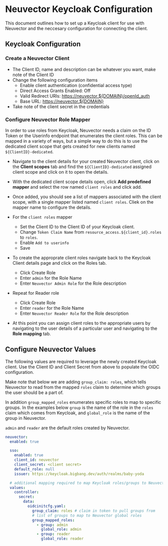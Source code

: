 # Neuvector Keycloak Configuration

This document outlines how to set up a Keycloak client for use with Neuvector and the neccesary configuration for connecting the client.

## Keycloak Configuration

### Create a Neuvector Client

- The Client ID, name and description can be whatever you want, make note of the Client ID
- Change the following configuration items
  - Enable client authentication (confidential access type)
  - Direct Access Grants Enabled: Off
  - Valid Redirect URIs: <https://neuvector.${DOMAIN}/openId_auth>
  - Base URL: <https://neuvector.${DOMAIN}>
- Take note of the client secret in the credentials

### Configure Neuvector Role Mapper

In order to use roles from Keycloak, Neuvector needs a claim on the ID Token or the Userinfo endpoint that enumerates the client roles. This can be mapped in a variety of ways, but a simple way to do this is to use the dedicated client scope that gets created for new clients named `${ClientID}-dedicated`.

- Navigate to the client details for your created Neuvector client, click on the **Client scopes** tab and find the `${ClientID}-dedicated` assigned client scope and click on it to open the details.

- With the dedicated client scope details open, click **Add predefined mapper** and select the row named `client roles` and click add.

- Once added, you should see a list of mappers associated with the client scope, with a single mapper listed named `client roles`.  Cliek on the mapper name to configure the details.

- For the `client roles` mapper
  - Set the Client ID to the Client ID of your Keycloak client.
  - Change `Token Claim Name` from `resource_access.${client_id}.roles` to `roles`.
  - Enable `Add to userinfo`
  - Save

- To create the approprate client roles navigate back to the Keycloak Client details page and click on the Roles tab.
  - Click Create Role
  - Enter `admin` for the Role Name
  - Enter `Neuvector Admin Role` for the Role description

- Repeat for Reader role
  - Click Create Role
  - Enter `reader` for the Role Name
  - Enter `Neuvector Reader Role` for the Role description

- At this point you can assign client roles to the appropriate users by navigating to the user details of a particular user and navigating to the **Role mapping** tab.

## Configure Neuvector Values

The following values are required to leverage the newly created Keycloak client. Use the Client ID and Client Secret from above to populate the OIDC configuration.

Make note that below we are adding `group_claim: roles`, which tells Neuvector to read from the mapped `roles` claim to determine which groups the user should be a part of.

In addition `group_mapped_roles` enumerates specific roles to map to specific groups.  In the examples below `group` is the name of the role in the `roles` claim which comes from Keycloak, and `global_role` is the name of the group in Neuvector.

`admin` and `reader` are the default roles created by Neuvector.

```yaml
neuvector:
  enabled: true

  sso:
    enabled: true
    client_id: neuvector
    client_secret: <client secret>
    default_role: null
    issuer: https://keycloak.bigbang.dev/auth/realms/baby-yoda

  # additional mapping required to map Keycloak roles/groups to Neuvector groups 
  values:
    controller:
      secret:
        data:
          oidcinitcfg.yaml:
            group_claim: roles # claim in token to pull groups from
            # list of groups to map to Neuvector global roles 
            group_mapped_roles:
              - group: admin 
                global_role: admin 
              - group: reader
                global_role: reader
```
